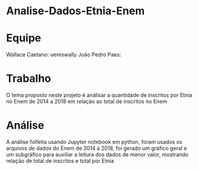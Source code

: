 # Analise-Dados-Etnia-Enem

# Equipe
Wallace Caetano: uereswally
João Pedro Paes: 

# Trabalho
O tema proposto neste projeto é análisar a quantidade de inscritos por Etnia no Enem de 2014 a 2018 em relação ao total de inscritos no Enem

# Análise
A análise foifeita usando Jupyter notebook em python, foram usados os arquivos de dados do Enem de 2014 à 2018, foi gerado um gráfico geral e um subgráfico para auxiliar a leitura dos dados de menor valor, mostrando relação de total de inscritos e total por Etnia


